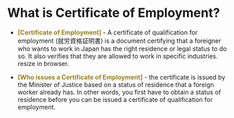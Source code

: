# What is Certificate of Employment?

- __<span style="color:#938220">[Certificate of Employment]</span>__ - A certificate of qualification for employment (就労資格証明書) is a document certifying that a foreigner who wants to work in Japan has the right residence or legal status to do so. It also verifies that they are allowed to work in specific industries.
  resize in browser.

- __<span style="color:#938220">[Who issues a Certificate of Employment]</span>__ -  the certificate is issued by the Minister of Justice based on a status of residence that a foreign worker already has. In other words, you first have to obtain a status of residence before you can be issued a certificate of qualification for employment.
